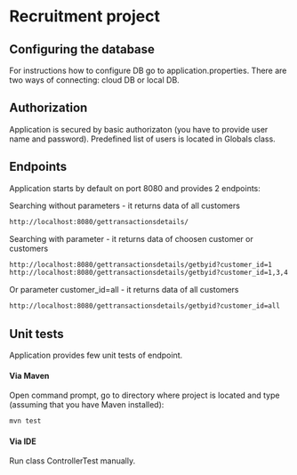 # Recruitment project

## Configuring the database
For instructions how to configure DB go to application.properties. There are two ways of connecting: cloud DB or local DB.

## Authorization
Application is secured by basic authorizaton (you have to provide user name and password).
Predefined list of users is located in Globals class.

## Endpoints
Application starts by default on port 8080 and provides 2 endpoints:

Searching without parameters - it returns data of all customers

```bash
http://localhost:8080/gettransactionsdetails/
```
Searching with parameter - it returns data of choosen customer or customers

```bash
http://localhost:8080/gettransactionsdetails/getbyid?customer_id=1
http://localhost:8080/gettransactionsdetails/getbyid?customer_id=1,3,4
```

Or parameter customer_id=all - it returns data of all customers

```bash
http://localhost:8080/gettransactionsdetails/getbyid?customer_id=all
```

## Unit tests

Application provides few unit tests of endpoint.

#### Via Maven

Open command prompt, go to directory where project is located and type (assuming that you have Maven installed):

```bash
mvn test
```

#### Via IDE

Run class ControllerTest manually.